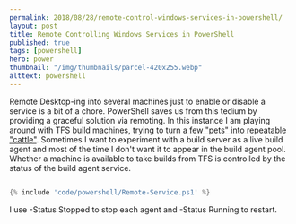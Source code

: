 ```yaml
---
permalink: 2018/08/28/remote-control-windows-services-in-powershell/
layout: post
title: Remote Controlling Windows Services in PowerShell
published: true
tags: [powershell]
hero: power
thumbnail: "/img/thumbnails/parcel-420x255.webp"
alttext: powershell
---
```


Remote Desktop-ing into several machines just to enable or disable a service is a bit of a chore. PowerShell saves us from
this tedium by providing a graceful solution via remoting. In this instance I am playing around with TFS build machines, trying to
turn <a href="http://cloudscaling.com/blog/cloud-computing/the-history-of-pets-vs-cattle/">a few "pets" into repeatable "cattle"</a>.
Sometimes I want to experiment with a build server as a live build agent and most of the time I don't want it to appear in the build agent
pool. Whether a machine is available to take builds from TFS is controlled by the status of the build agent service.

```powershell

{% include 'code/powershell/Remote-Service.ps1' %}

```
I use -Status Stopped to stop each agent and -Status Running to restart.
